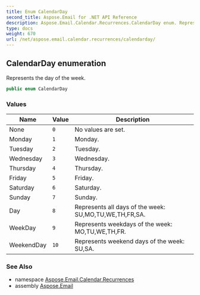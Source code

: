 ```yaml
---
title: Enum CalendarDay
second_title: Aspose.Email for .NET API Reference
description: Aspose.Email.Calendar.Recurrences.CalendarDay enum. Represents the day of the week
type: docs
weight: 670
url: /net/aspose.email.calendar.recurrences/calendarday/
---
```

## CalendarDay enumeration

Represents the day of the week.

```csharp
public enum CalendarDay
```

### Values

| Name | Value | Description |
| --- | --- | --- |
| None | `0` | No values are set. |
| Monday | `1` | Monday. |
| Tuesday | `2` | Tuesday. |
| Wednesday | `3` | Wednesday. |
| Thursday | `4` | Thursday. |
| Friday | `5` | Friday. |
| Saturday | `6` | Saturday. |
| Sunday | `7` | Sunday. |
| Day | `8` | Represents all days of the week: SU,MO,TU,WE,TH,FR,SA. |
| WeekDay | `9` | Represents weekdays of the week: MO,TU,WE,TH,FR. |
| WeekendDay | `10` | Represents weekend days of the week: SU,SA. |

### See Also

* namespace [Aspose.Email.Calendar.Recurrences](../../aspose.email.calendar.recurrences/)
* assembly [Aspose.Email](../../)


